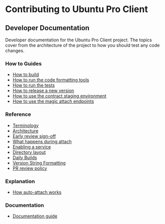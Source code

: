# Contributing to Ubuntu Pro Client

## Developer Documentation

Developer documentation for the Ubuntu Pro Client project. The topics cover
from the architecture of the project to how you should test any code changes.

### How to Guides

* [How to build](./dev-docs/howtoguides/building.md)
* [How to run the code formatting tools](./dev-docs/howtoguides/code_formatting.md)
* [How to run the tests](./dev-docs/howtoguides/testing.md)
* [How to release a new version](./dev-docs/howtoguides/how_to_release_a_new_version_of_ua.md)
* [How to use the contract staging environment](./dev-docs/howtoguides/use_staging_environment.md)
* [How to use the magic attach endpoints](./dev-docs/howtoguides/how_to_use_magic_attach_endpoints.md)

### Reference

* [Terminology](./dev-docs/references/terminology.md)
* [Architecture](./dev-docs/references/architecture.md)
* [Early review sign-off](./dev-docs/references/early_review_signoff.md)
* [What happens during attach](./dev-docs/references/what_happens_during_attach.md)
* [Enabling a service](./dev-docs/references/enabling_a_service.md)
* [Directory layout](./dev-docs/references/directory_layout.md)
* [Daily Builds](./dev-docs/references/daily_builds.md)
* [Version String Formatting](./dev-docs/references/version_string_formatting.md)
* [PR review policy](./dev-docs/references/pr_review_policy.md)

### Explanation

* [How auto-attach works](./dev-docs/explanations/how_auto_attach_works.md)

### Documentation

* [Documentation guide](./dev-docs/devdocs_styleguide.md)

